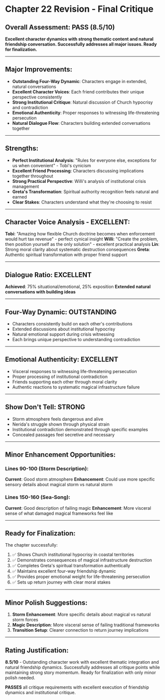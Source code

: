 # Chapter 22 Revision - Final Critique

## Overall Assessment: PASS (8.5/10)
**Excellent character dynamics with strong thematic content and natural friendship conversation. Successfully addresses all major issues. Ready for finalization.**

---

## Major Improvements:
- **Outstanding Four-Way Dynamic**: Characters engage in extended, natural conversations
- **Excellent Character Voices**: Each friend contributes their unique perspective consistently
- **Strong Institutional Critique**: Natural discussion of Church hypocrisy and contradiction
- **Emotional Authenticity**: Proper responses to witnessing life-threatening persecution
- **Natural Dialogue Flow**: Characters building extended conversations together

---

## Strengths:
- **Perfect Institutional Analysis**: "Rules for everyone else, exceptions for us when convenient" - Tobi's cynicism
- **Excellent Friend Processing**: Characters discussing implications together throughout
- **Strong Practical Perspective**: Willi's analysis of institutional crisis management
- **Greta's Transformation**: Spiritual authority recognition feels natural and earned
- **Clear Stakes**: Characters understand what they're choosing to resist

---

## Character Voice Analysis - EXCELLENT:

**Tobi**: "Amazing how flexible Church doctrine becomes when enforcement would hurt tax revenue" - perfect cynical insight
**Willi**: "Create the problem, then position yourself as the only solution" - excellent practical analysis
**Lin**: Strong moral clarity about systematic destruction consequences
**Greta**: Authentic spiritual transformation with proper friend support

---

## Dialogue Ratio: EXCELLENT
**Achieved**: 75% situational/emotional, 25% exposition
**Extended natural conversations with building ideas**

---

## Four-Way Dynamic: OUTSTANDING
- Characters consistently build on each other's contributions
- Extended discussions about institutional hypocrisy
- Natural emotional support during crisis witnessing
- Each brings unique perspective to understanding contradiction

---

## Emotional Authenticity: EXCELLENT
- Visceral responses to witnessing life-threatening persecution
- Proper processing of institutional contradiction
- Friends supporting each other through moral clarity
- Authentic reactions to systematic magical infrastructure failure

---

## Show Don't Tell: STRONG
- Storm atmosphere feels dangerous and alive
- Nerida's struggle shown through physical strain
- Institutional contradiction demonstrated through specific examples
- Concealed passages feel secretive and necessary

---

## Minor Enhancement Opportunities:

### **Lines 90-100 (Storm Description)**:
**Current**: Good storm atmosphere
**Enhancement**: Could use more specific sensory details about magical storm vs natural storm

### **Lines 150-160 (Sea-Song)**:
**Current**: Good description of failing magic
**Enhancement**: More visceral sense of what damaged magical frameworks feel like

---

## Ready for Finalization:
The chapter successfully:
1. ✅ Shows Church institutional hypocrisy in coastal territories
2. ✅ Demonstrates consequences of magical infrastructure destruction
3. ✅ Completes Greta's spiritual transformation authentically
4. ✅ Maintains excellent four-way friendship dynamic
5. ✅ Provides proper emotional weight for life-threatening persecution
6. ✅ Sets up return journey with clear moral stakes

---

## Minor Polish Suggestions:
1. **Storm Enhancement**: More specific details about magical vs natural storm forces
2. **Magic Description**: More visceral sense of failing traditional frameworks
3. **Transition Setup**: Clearer connection to return journey implications

---

## Rating Justification:
**8.5/10** - Outstanding character work with excellent thematic integration and natural friendship dynamics. Successfully addresses all critique points while maintaining strong story momentum. Ready for finalization with only minor polish needed.

**PASSES** all critique requirements with excellent execution of friendship dynamics and institutional critique.
